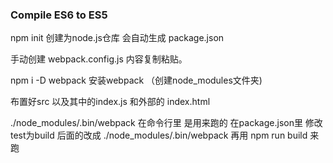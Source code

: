 ### Compile ES6 to ES5


npm init  创建为node.js仓库    会自动生成  package.json

手动创建 webpack.config.js       内容复制粘贴。

npm i -D webpack    安装webpack  （创建node_modules文件夹)


布置好src    以及其中的index.js   和外部的  index.html


./node_modules/.bin/webpack     在命令行里 是用来跑的           在package.json里  修改test为build    后面的改成  ./node_modules/.bin/webpack               再用  npm run build    来跑






